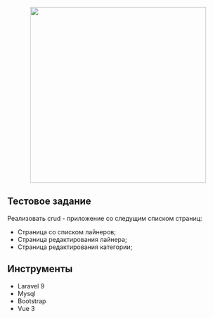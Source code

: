 <p align="center"><a href="https://laravel.com" target="_blank"><img src="https://raw.githubusercontent.com/laravel/art/master/logo-lockup/5%20SVG/2%20CMYK/1%20Full%20Color/laravel-logolockup-cmyk-red.svg" width="400"></a></p>

## Тестовое задание
Реализовать crud - приложение со следущим списком страниц:
- Страница со списком лайнеров;
- Страница редактирования лайнера;
- Страница редактирования категории;

## Инструменты

- Laravel 9
- Mysql
- Bootstrap
- Vue 3


